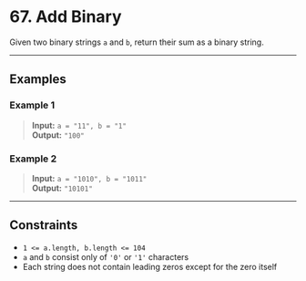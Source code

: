# 67. Add Binary

Given two binary strings `a` and `b`, return their sum as a binary string.

---

## Examples

### Example 1
> **Input:** `a = "11", b = "1"`  
> **Output:** `"100"`

### Example 2
> **Input:** `a = "1010", b = "1011"`  
> **Output:** `"10101"`

---

## Constraints
- `1 <= a.length, b.length <= 104`
- `a` and `b` consist only of `'0'` or `'1'` characters
- Each string does not contain leading zeros except for the zero itself 